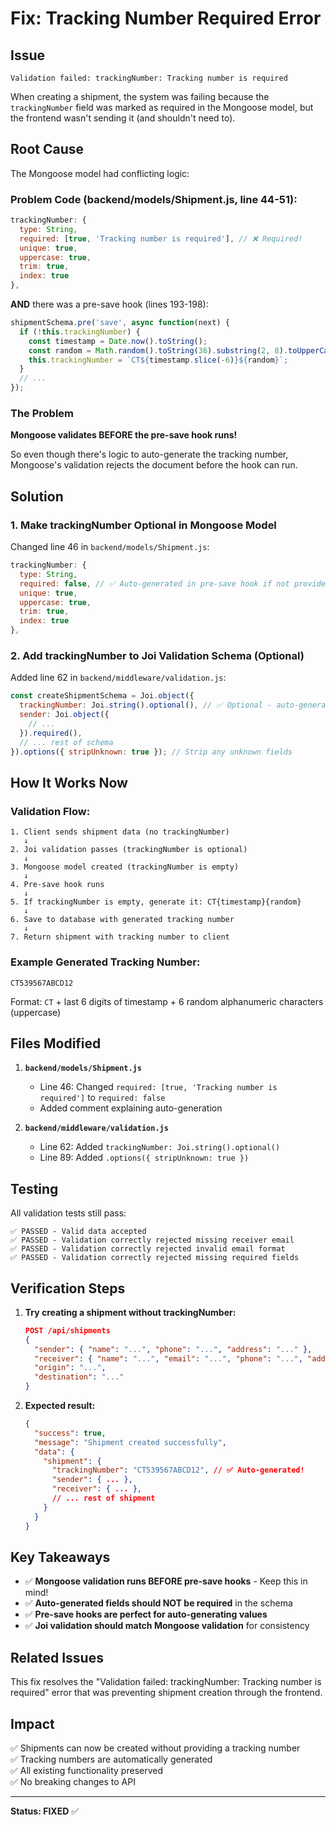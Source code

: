 # Fix: Tracking Number Required Error

## Issue
```
Validation failed: trackingNumber: Tracking number is required
```

When creating a shipment, the system was failing because the `trackingNumber` field was marked as required in the Mongoose model, but the frontend wasn't sending it (and shouldn't need to).

## Root Cause

The Mongoose model had conflicting logic:

### Problem Code (backend/models/Shipment.js, line 44-51):
```javascript
trackingNumber: {
  type: String,
  required: [true, 'Tracking number is required'], // ❌ Required!
  unique: true,
  uppercase: true,
  trim: true,
  index: true
},
```

**AND** there was a pre-save hook (lines 193-198):
```javascript
shipmentSchema.pre('save', async function(next) {
  if (!this.trackingNumber) {
    const timestamp = Date.now().toString();
    const random = Math.random().toString(36).substring(2, 8).toUpperCase();
    this.trackingNumber = `CT${timestamp.slice(-6)}${random}`;
  }
  // ...
});
```

### The Problem
**Mongoose validates BEFORE the pre-save hook runs!**

So even though there's logic to auto-generate the tracking number, Mongoose's validation rejects the document before the hook can run.

## Solution

### 1. Make trackingNumber Optional in Mongoose Model
Changed line 46 in `backend/models/Shipment.js`:

```javascript
trackingNumber: {
  type: String,
  required: false, // ✅ Auto-generated in pre-save hook if not provided
  unique: true,
  uppercase: true,
  trim: true,
  index: true
},
```

### 2. Add trackingNumber to Joi Validation Schema (Optional)
Added line 62 in `backend/middleware/validation.js`:

```javascript
const createShipmentSchema = Joi.object({
  trackingNumber: Joi.string().optional(), // ✅ Optional - auto-generated if not provided
  sender: Joi.object({
    // ...
  }).required(),
  // ... rest of schema
}).options({ stripUnknown: true }); // Strip any unknown fields
```

## How It Works Now

### Validation Flow:
```
1. Client sends shipment data (no trackingNumber)
   ↓
2. Joi validation passes (trackingNumber is optional)
   ↓
3. Mongoose model created (trackingNumber is empty)
   ↓
4. Pre-save hook runs
   ↓
5. If trackingNumber is empty, generate it: CT{timestamp}{random}
   ↓
6. Save to database with generated tracking number
   ↓
7. Return shipment with tracking number to client
```

### Example Generated Tracking Number:
```
CT539567ABCD12
```
Format: `CT` + last 6 digits of timestamp + 6 random alphanumeric characters (uppercase)

## Files Modified

1. **`backend/models/Shipment.js`**
   - Line 46: Changed `required: [true, 'Tracking number is required']` to `required: false`
   - Added comment explaining auto-generation

2. **`backend/middleware/validation.js`**
   - Line 62: Added `trackingNumber: Joi.string().optional()`
   - Line 89: Added `.options({ stripUnknown: true })`

## Testing

All validation tests still pass:
```
✅ PASSED - Valid data accepted
✅ PASSED - Validation correctly rejected missing receiver email
✅ PASSED - Validation correctly rejected invalid email format
✅ PASSED - Validation correctly rejected missing required fields
```

## Verification Steps

1. **Try creating a shipment without trackingNumber:**
   ```json
   POST /api/shipments
   {
     "sender": { "name": "...", "phone": "...", "address": "..." },
     "receiver": { "name": "...", "email": "...", "phone": "...", "address": "..." },
     "origin": "...",
     "destination": "..."
   }
   ```
   
2. **Expected result:**
   ```json
   {
     "success": true,
     "message": "Shipment created successfully",
     "data": {
       "shipment": {
         "trackingNumber": "CT539567ABCD12", // ✅ Auto-generated!
         "sender": { ... },
         "receiver": { ... },
         // ... rest of shipment
       }
     }
   }
   ```

## Key Takeaways

- ✅ **Mongoose validation runs BEFORE pre-save hooks** - Keep this in mind!
- ✅ **Auto-generated fields should NOT be required** in the schema
- ✅ **Pre-save hooks are perfect for auto-generating values**
- ✅ **Joi validation should match Mongoose validation** for consistency

## Related Issues

This fix resolves the "Validation failed: trackingNumber: Tracking number is required" error that was preventing shipment creation through the frontend.

## Impact

✅ Shipments can now be created without providing a tracking number  
✅ Tracking numbers are automatically generated  
✅ All existing functionality preserved  
✅ No breaking changes to API  

---

**Status: FIXED** ✅

